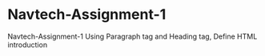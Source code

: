 # Navtech-Assignment-1
Navtech-Assignment-1
Using Paragraph tag and Heading tag, Define HTML introduction
